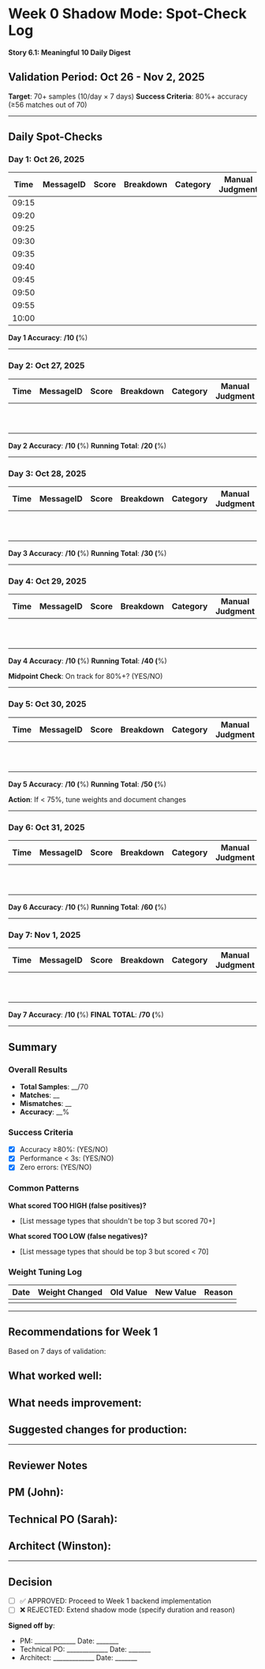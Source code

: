 # Week 0 Shadow Mode: Spot-Check Log
**Story 6.1: Meaningful 10 Daily Digest**

## Validation Period: Oct 26 - Nov 2, 2025

**Target**: 70+ samples (10/day × 7 days)
**Success Criteria**: 80%+ accuracy (≥56 matches out of 70)

---

## Daily Spot-Checks

### Day 1: Oct 26, 2025

| Time | MessageID | Score | Breakdown | Category | Manual Judgment | Match? | Notes |
|------|-----------|-------|-----------|----------|-----------------|--------|-------|
| 09:15 | | | | | | | |
| 09:20 | | | | | | | |
| 09:25 | | | | | | | |
| 09:30 | | | | | | | |
| 09:35 | | | | | | | |
| 09:40 | | | | | | | |
| 09:45 | | | | | | | |
| 09:50 | | | | | | | |
| 09:55 | | | | | | | |
| 10:00 | | | | | | | |

**Day 1 Accuracy**: __/10 (__%)

---

### Day 2: Oct 27, 2025

| Time | MessageID | Score | Breakdown | Category | Manual Judgment | Match? | Notes |
|------|-----------|-------|-----------|----------|-----------------|--------|-------|
| | | | | | | | |
| | | | | | | | |
| | | | | | | | |
| | | | | | | | |
| | | | | | | | |
| | | | | | | | |
| | | | | | | | |
| | | | | | | | |
| | | | | | | | |
| | | | | | | | |

**Day 2 Accuracy**: __/10 (__%)
**Running Total**: __/20 (__%)

---

### Day 3: Oct 28, 2025

| Time | MessageID | Score | Breakdown | Category | Manual Judgment | Match? | Notes |
|------|-----------|-------|-----------|----------|-----------------|--------|-------|
| | | | | | | | |
| | | | | | | | |
| | | | | | | | |
| | | | | | | | |
| | | | | | | | |
| | | | | | | | |
| | | | | | | | |
| | | | | | | | |
| | | | | | | | |
| | | | | | | | |

**Day 3 Accuracy**: __/10 (__%)
**Running Total**: __/30 (__%)

---

### Day 4: Oct 29, 2025

| Time | MessageID | Score | Breakdown | Category | Manual Judgment | Match? | Notes |
|------|-----------|-------|-----------|----------|-----------------|--------|-------|
| | | | | | | | |
| | | | | | | | |
| | | | | | | | |
| | | | | | | | |
| | | | | | | | |
| | | | | | | | |
| | | | | | | | |
| | | | | | | | |
| | | | | | | | |
| | | | | | | | |

**Day 4 Accuracy**: __/10 (__%)
**Running Total**: __/40 (__%)

**Midpoint Check**: On track for 80%+? (YES/NO)

---

### Day 5: Oct 30, 2025

| Time | MessageID | Score | Breakdown | Category | Manual Judgment | Match? | Notes |
|------|-----------|-------|-----------|----------|-----------------|--------|-------|
| | | | | | | | |
| | | | | | | | |
| | | | | | | | |
| | | | | | | | |
| | | | | | | | |
| | | | | | | | |
| | | | | | | | |
| | | | | | | | |
| | | | | | | | |
| | | | | | | | |

**Day 5 Accuracy**: __/10 (__%)
**Running Total**: __/50 (__%)

**Action**: If < 75%, tune weights and document changes

---

### Day 6: Oct 31, 2025

| Time | MessageID | Score | Breakdown | Category | Manual Judgment | Match? | Notes |
|------|-----------|-------|-----------|----------|-----------------|--------|-------|
| | | | | | | | |
| | | | | | | | |
| | | | | | | | |
| | | | | | | | |
| | | | | | | | |
| | | | | | | | |
| | | | | | | | |
| | | | | | | | |
| | | | | | | | |
| | | | | | | | |

**Day 6 Accuracy**: __/10 (__%)
**Running Total**: __/60 (__%)

---

### Day 7: Nov 1, 2025

| Time | MessageID | Score | Breakdown | Category | Manual Judgment | Match? | Notes |
|------|-----------|-------|-----------|----------|-----------------|--------|-------|
| | | | | | | | |
| | | | | | | | |
| | | | | | | | |
| | | | | | | | |
| | | | | | | | |
| | | | | | | | |
| | | | | | | | |
| | | | | | | | |
| | | | | | | | |
| | | | | | | | |

**Day 7 Accuracy**: __/10 (__%)
**FINAL TOTAL**: __/70 (__%)

---

## Summary

### Overall Results

- **Total Samples**: __/70
- **Matches**: __
- **Mismatches**: __
- **Accuracy**: __%

### Success Criteria

- [x] Accuracy ≥80%: (YES/NO)
- [x] Performance < 3s: (YES/NO)
- [x] Zero errors: (YES/NO)

### Common Patterns

**What scored TOO HIGH (false positives)?**
- [List message types that shouldn't be top 3 but scored 70+]

**What scored TOO LOW (false negatives)?**
- [List message types that should be top 3 but scored < 70]

### Weight Tuning Log

| Date | Weight Changed | Old Value | New Value | Reason |
|------|----------------|-----------|-----------|--------|
| | | | | |

---

## Recommendations for Week 1

Based on 7 days of validation:

**What worked well:**
-

**What needs improvement:**
-

**Suggested changes for production:**
-

---

## Reviewer Notes

**PM (John)**:
-

**Technical PO (Sarah)**:
-

**Architect (Winston)**:
-

---

## Decision

- [ ] ✅ APPROVED: Proceed to Week 1 backend implementation
- [ ] ❌ REJECTED: Extend shadow mode (specify duration and reason)

**Signed off by**:
- PM: _____________ Date: _______
- Technical PO: _____________ Date: _______
- Architect: _____________ Date: _______
